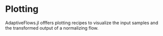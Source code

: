 # Plotting

AdaptiveFlows.jl offfers plotting recipes to visualize the input samples and the transformed output of a normalizing flow. 


